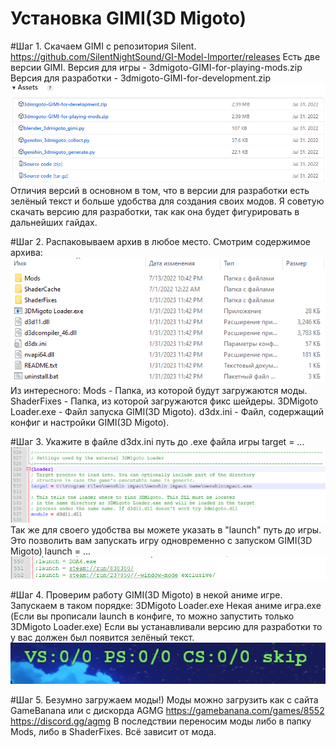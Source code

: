 Установка GIMI(3D Migoto)
========================
#Шаг 1.
  Скачаем GIMI с репозитория Silent.
  https://github.com/SilentNightSound/GI-Model-Importer/releases
  Есть две версии GIMI.
  Версия для игры - 3dmigoto-GIMI-for-playing-mods.zip
  Версия для разработки - 3dmigoto-GIMI-for-development.zip
  ![](https://raw.githubusercontent.com/DiXiaoO/GIMI_Guides/main/files/0/0.png)
  Отличия версий в основном в том, что в версии для разработки есть зелёный текст и больше удобства для создания своих модов.
  Я советую скачать версию для разработки, так как она будет фигурировать в дальнейших гайдах.

#Шаг 2.
  Распаковываем архив в любое место.
  Смотрим содержимое архива:
  ![](https://raw.githubusercontent.com/DiXiaoO/GIMI_Guides/main/files/0/1.png)
  Из интересного:
  Mods - Папка, из которой будут загружаются моды.
  ShaderFixes - Папка, из которой загружаются фикс шейдеры.
  3DMigoto Loader.exe - Файл запуска GIMI(3D Migoto).
  d3dx.ini - Файл, содержащий конфиг и настройки GIMI(3D Migoto).

#Шаг 3.
  Укажите в файле d3dx.ini путь до .exe файла игры
  target = ...
  ![](https://raw.githubusercontent.com/DiXiaoO/GIMI_Guides/main/files/0/2.png)
  Так же для своего удобства вы можете указать в "launch" путь до игры. Это позволить вам запускать игру одновременно с запуском GIMI(3D Migoto)
  launch = ...
  ![](https://raw.githubusercontent.com/DiXiaoO/GIMI_Guides/main/files/0/3.png)

#Шаг 4.
  Проверим работу GIMI(3D Migoto) в некой аниме игре.
  Запускаем в таком порядке:
  3DMigoto Loader.exe
  Некая аниме игра.exe
  (Если вы прописали launch в конфиге, то можно запустить только 3DMigoto Loader.exe)
  Если вы устанавливали версию для разработки то у вас должен был появится зелёный текст.
  ![](https://raw.githubusercontent.com/DiXiaoO/GIMI_Guides/main/files/0/4.png)

#Шаг 5.
  Безумно загружаем моды!)
  Моды можно загрузить как с сайта GameBanana или с дискорда AGMG
  https://gamebanana.com/games/8552
  https://discord.gg/agmg
  В последствии переносим моды либо в папку Mods, либо в ShaderFixes. Всё зависит от мода.